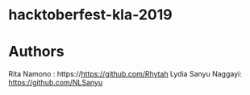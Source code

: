 # hacktoberfest-kla-2019

# Authors

Rita Namono : https://https://github.com/Rhytah
Lydia Sanyu Naggayi: https://github.com/NLSanyu
